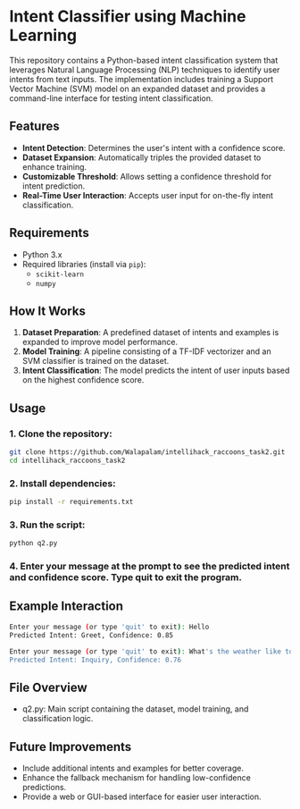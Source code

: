 # Intent Classifier using Machine Learning

This repository contains a Python-based intent classification system that leverages Natural Language Processing (NLP) techniques to identify user intents from text inputs. The implementation includes training a Support Vector Machine (SVM) model on an expanded dataset and provides a command-line interface for testing intent classification.

## Features

- **Intent Detection**: Determines the user's intent with a confidence score.
- **Dataset Expansion**: Automatically triples the provided dataset to enhance training.
- **Customizable Threshold**: Allows setting a confidence threshold for intent prediction.
- **Real-Time User Interaction**: Accepts user input for on-the-fly intent classification.

## Requirements

- Python 3.x
- Required libraries (install via `pip`):
  - `scikit-learn`
  - `numpy`

## How It Works

1. **Dataset Preparation**: A predefined dataset of intents and examples is expanded to improve model performance.
2. **Model Training**: A pipeline consisting of a TF-IDF vectorizer and an SVM classifier is trained on the dataset.
3. **Intent Classification**: The model predicts the intent of user inputs based on the highest confidence score.

## Usage

### 1. Clone the repository:

   ```bash
   git clone https://github.com/Walapalam/intellihack_raccoons_task2.git
   cd intellihack_raccoons_task2
```

### 2. Install dependencies:

```bash
pip install -r requirements.txt
```
### 3. Run the script:

```bash
python q2.py
```

### 4. Enter your message at the prompt to see the predicted intent and confidence score. Type quit to exit the program.

## Example Interaction
```bash
Enter your message (or type 'quit' to exit): Hello
Predicted Intent: Greet, Confidence: 0.85

Enter your message (or type 'quit' to exit): What's the weather like today?
Predicted Intent: Inquiry, Confidence: 0.76
```

## File Overview
 - q2.py: Main script containing the dataset, model training, and classification logic.

## Future Improvements
- Include additional intents and examples for better coverage.
- Enhance the fallback mechanism for handling low-confidence predictions.
- Provide a web or GUI-based interface for easier user interaction.
